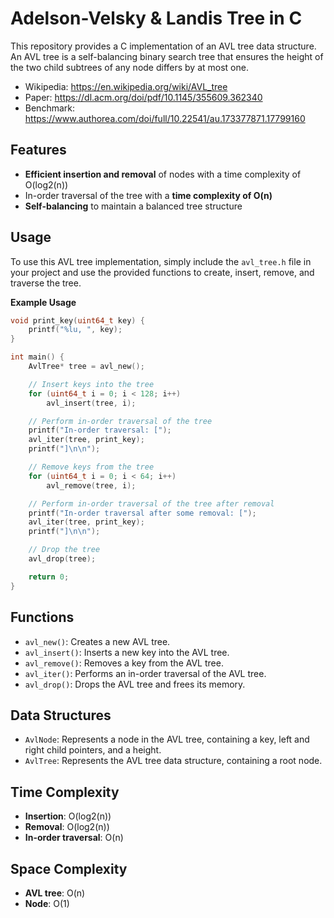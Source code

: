 # Adelson-Velsky & Landis Tree in C

This repository provides a C implementation of an AVL tree data structure. An AVL tree is a self-balancing binary search tree that ensures the height of the two child subtrees of any node differs by at most one.

 * Wikipedia: https://en.wikipedia.org/wiki/AVL_tree
 * Paper: https://dl.acm.org/doi/pdf/10.1145/355609.362340
 * Benchmark: https://www.authorea.com/doi/full/10.22541/au.173377871.17799160

## Features
- **Efficient insertion and removal** of nodes with a time complexity of O(log2(n))
- In-order traversal of the tree with a **time complexity of O(n)**
- **Self-balancing** to maintain a balanced tree structure

## Usage

To use this AVL tree implementation, simply include the `avl_tree.h` file in your project and use the provided functions to create, insert, remove, and traverse the tree.

**Example Usage**

```c
void print_key(uint64_t key) {
    printf("%lu, ", key);
}

int main() {
    AvlTree* tree = avl_new();

    // Insert keys into the tree
    for (uint64_t i = 0; i < 128; i++)
        avl_insert(tree, i);

    // Perform in-order traversal of the tree
    printf("In-order traversal: [");
    avl_iter(tree, print_key);
    printf("]\n\n");

    // Remove keys from the tree
    for (uint64_t i = 0; i < 64; i++)
        avl_remove(tree, i);

    // Perform in-order traversal of the tree after removal
    printf("In-order traversal after some removal: [");
    avl_iter(tree, print_key);
    printf("]\n\n");

    // Drop the tree
    avl_drop(tree);

    return 0;
}
```

## Functions
- `avl_new()`: Creates a new AVL tree.
- `avl_insert()`: Inserts a new key into the AVL tree.
- `avl_remove()`: Removes a key from the AVL tree.
- `avl_iter()`: Performs an in-order traversal of the AVL tree.
- `avl_drop()`: Drops the AVL tree and frees its memory.

## Data Structures
- `AvlNode`: Represents a node in the AVL tree, containing a key, left and right child pointers, and a height.
- `AvlTree`: Represents the AVL tree data structure, containing a root node.

## Time Complexity
- **Insertion**: O(log2(n))
- **Removal**: O(log2(n))
- **In-order traversal**: O(n)

## Space Complexity
- **AVL tree**: O(n)
- **Node**: O(1)
